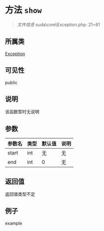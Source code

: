 # 方法 `show`



> *文件信息* suda\core\Exception.php: 21~61

## 所属类 

[Exception](../Exception.md)

## 可见性

 public 

## 说明

该函数暂时无说明


## 参数


| 参数名 | 类型 | 默认值 | 说明 |
|--------|-----|-------|-------|
| start |  int | 无 | 无 |
| end |  int | 0 | 无 |



## 返回值

返回值类型不定


## 例子

example